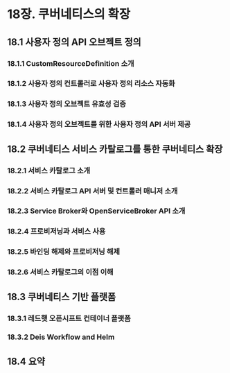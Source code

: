 # 18장. 쿠버네티스의 확장

## 18.1 사용자 정의 API 오브젝트 정의

### 18.1.1 CustomResourceDefinition 소개

### 18.1.2 사용자 정의 컨트롤러로 사용자 정의 리소스 자동화

### 18.1.3 사용자 정의 오브젝트 유효성 검증

### 18.1.4 사용자 정의 오브젝트를 위한 사용자 정의 API 서버 제공

## 18.2 쿠버네티스 서비스 카탈로그를 통한 쿠버네티스 확장

### 18.2.1 서비스 카탈로그 소개

### 18.2.2 서비스 카탈로그 API 서버 및 컨트롤러 매니저 소개

### 18.2.3 Service Broker와 OpenServiceBroker API 소개

### 18.2.4 프로비저닝과 서비스 사용

### 18.2.5 바인딩 해제와 프로비저닝 해제

### 18.2.6 서비스 카탈로그의 이점 이해

## 18.3 쿠버네티스 기반 플랫폼

### 18.3.1 레드햇 오픈시프트 컨테이너 플랫폼

### 18.3.2 Deis Workflow and Helm

## 18.4 요약